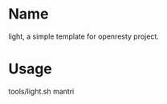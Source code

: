 Name
=============

light, a simple template for openresty project.

Usage
=============

tools/light.sh mantri

